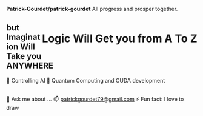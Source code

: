 


**Patrick-Gourdet/patrick-gourdet**  All progress and prosper together.


<h1 style="float:right;">Logic Will Get you from A To Z</h1><h2>but Imagination Will Take you ANYWHERE</h2>

<span>
    🔭 Controlling AI
    🌱 Quantum Computing and CUDA development

</span></br><span>
    💬 Ask me about ...
    📫  patrickgourdet79@gmail.com
    ⚡ Fun fact: I love to draw 
</span>
</div>

